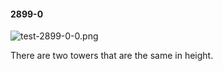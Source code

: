 #### 2899-0
![test-2899-0-0.png](https://github.com/lil-lab/nlvr/raw/master/nlvr/test/images/2/test-2899-0-0.png "test-2899-0-0.png")

There are two towers that are the same in height.